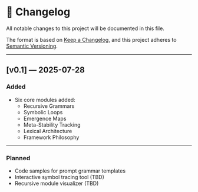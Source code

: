 # 📘 Changelog

All notable changes to this project will be documented in this file.

The format is based on [Keep a Changelog](https://keepachangelog.com/en/1.0.0/), and this project adheres to [Semantic Versioning](https://semver.org/).

---

## [v0.1] — 2025-07-28

### Added
- Six core modules added:
  - Recursive Grammars
  - Symbolic Loops
  - Emergence Maps
  - Meta-Stability Tracking
  - Lexical Architecture
  - Framework Philosophy


---

### Planned
- Code samples for prompt grammar templates
- Interactive symbol tracing tool (TBD)
- Recursive module visualizer (TBD)
